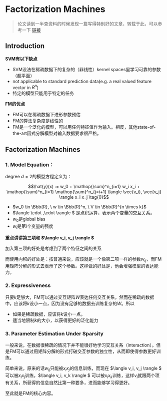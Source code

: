 # Factorization Machines

>论文读到一半查资料的时候发现一篇写得特别好的文章，转载于此，可以参考一下 [链接](https://www.cnblogs.com/pinard/p/6370127.html)

## Introduction

**SVM有以下缺点**

- SVM没法在稀疏数据下的复杂的（非线性）kernel spaces里学习可靠的参数（超平面）
- not applicable to standard prediction data(e.g. a real valued feature vector in $R^n$)
- 特定的模型只能用于特定的任务

**FM的优点**

- FM可以在稀疏数据下进形参数预估
- FM的算法复杂度是线性的
- FM是一个泛化的模型，可以用任何特征值作为输入。相反，其他state-of-the-art因式分解模型对输入数据要求很严格。

## Factorization Machines

### 1. Model Equation：

degree $d=2$的模型方程定义为：

$$\hat{y}(x) := w_0 + \mathop{\sum}^n_{i=1} w_i x_i + \mathop{\sum}^n_{i=1} \mathop{\sum}^n_{j=i+1} \langle \vec{v_i}, \vec{v_j} \rangle x_i x_j \tag{0}$$

- $w_0 \in \Bbb{R}, \ w \in \Bbb{R}^n, \  V \in \Bbb{R}^{n \times k}$
- $\langle \cdot ,\cdot \rangle $ 是点积运算，表示两个变量的交互关系。
- $w_0$是global bias
- $w_i$是第$i$个变量的强度

**重点讲讲第三项和 $\langle v_i, v_j \rangle $**

加入第三项的好处是考虑到了两个特征之间的关系

而使用内积的好处是：按普通来说，应该就是一个像第二项一样的参数$w_{ij}$，而FM用矩阵分解的形式去表示了这个参数。这样做的好处是，他会增强模型的表达能力。

### 2. Expressiveness

只要$k$足够大，FM可以通过交互矩阵$W$表达任何交互关系。然而在稀疏的数据中，应该将$k$设小一点，因为没有足够的数据去训练复杂的$W$。所以

- 如果是稀疏数据，应该将$k$设小一点。
- 适当地限制$k$的大小，以获得更好的泛化能力

### 3. Parameter Estimation Under Sparsity

一般来说，在数据很稀疏的情况下并不能很好地学习交互关系（interaction）。但是FM可以通过用矩阵分解的形式打破交互参数的独立性，从而即使得参数更好训练。

简单来说，原来的话$w_{ij}$只能被$x_i x_j$的信息训练，而现在 $\langle v_i, v_j \rangle $ 可以被$x_i x_j$训练，$\langle v_i, v_k \rangle $ 可以被$x_i x_k$训练，这样$v_i$就跟两个项有关系，所获得的信息自然比第一种要多，进而能够学习得更好。

至此就是FM的核心内容。

